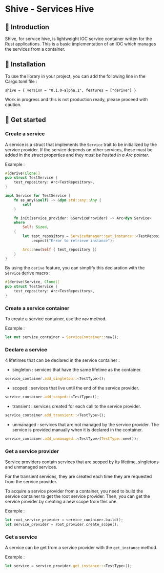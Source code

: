 # Shive - Services Hive

## :honeybee: Introduction

Shive, for service hive, is lightweight IOC service container writen for the Rust applications. 
This is a basic implementation of an IOC which manages the services from a container.

## :checkered_flag: Installation

To use the library in your project, you can add the following line in the Cargo.toml file :

`shive = { version = "0.1.0-alpha.1", features = ["derive"] }`

Work in progress and this is not production ready, please proceed with caution.

## :rocket: Get started

### Create a service

A service is a struct that implements the `Service` trait to be initialized by the service provider.
If the service depends on other services, these must be added in the struct properties and they *must be hosted in a Arc pointer*.

Example : 

```rust
#[derive(Clone)]
pub struct TestService {
    test_repository: Arc<TestRepository>,
}

impl Service for TestService {
    fn as_any(&self) -> &dyn std::any::Any {
        self
    }

    fn init(service_provider: &ServiceProvider) -> Arc<dyn Service>
    where
        Self: Sized,
    {
        let test_repository = ServiceManager::get_instance::<TestRepository>(service_provider)
            .expect("Error to retrieve instance");

        Arc::new(Self { test_repository })
    }
}
```

By using the `derive` feature, you can simplify this declaration with the `Service` derive macro :

```rust
#[derive(Service, Clone)]
pub struct TestService {
    test_repository: Arc<TestRepository>,
}
```

### Create a service container

To create a service container, use the `new` method.

Example :

```rust
let mut service_container = ServiceContainer::new();
```

### Declare a service

4 lifetimes that can be declared in the service container :
- singleton : services that have the same lifetime as the container.

```rust
service_container.add_singleton::<TestType>();
```
- scoped : services that live until the end of the service provider.

```rust
service_container.add_scoped::<TestType>();
```

- transient : services created for each call to the service provider.

```rust
service_container.add_transient::<TestType>();

```
- unmanaged : services that are not managed by the service provider. The service is provided manually when it is declared in the container.

```rust
service_container.add_unmanaged::<TestType>(TestType::new());
```

### Get a service provider

Service providers contain services that are scoped by its lifetime, singletons and unmanaged services. 

For the transient services, they are created each time they are requested from the service provider.

To acquire a service provider from a container, you need to build the service container to get the root service provider. Then, you can get the service provider by creating a new scope from this one.

Example :

```rust
let root_service_provider = service_container.build();
let service_provider = root_provider.create_scope();
```

### Get a service

A service can be get from a service provider with the `get_instance` method.

Example :

``` rust
let service = service_provider.get_instance::<TestType>();
```